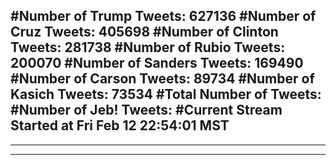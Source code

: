 #Number of Trump Tweets: 627136
#Number of Cruz Tweets: 405698
#Number of Clinton Tweets: 281738
#Number of Rubio Tweets: 200070
#Number of Sanders Tweets: 169490
#Number of Carson Tweets: 89734
#Number of Kasich Tweets: 73534
#Total Number of Tweets:  
#Number of Jeb! Tweets: 
#Current Stream Started at Fri Feb 12 22:54:01 MST
---
---
---
